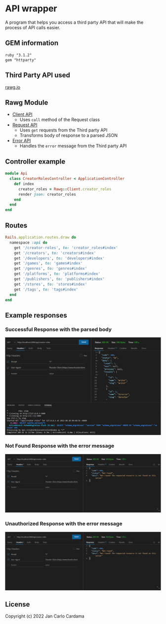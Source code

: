 # API wrapper

A program that helps you access a third party API that will make the process of API calls easier.

## GEM information

```
ruby "3.1.2"
gem "httparty"
```

## Third Party API used

[rawg.io](https://rawg.io/apidocs)

## Rawg Module
* [Client API](https://github.com/jcmcardama/api_wrapper/blob/main/app/api/rawg/client.rb)
    * Uses `call` method of the Request class
* [Request API](https://github.com/jcmcardama/api_wrapper/blob/main/app/api/rawg/request.rb)
    * Uses `get` requests from the Third party API
    * Transforms body of response to a parsed JSON
* [Error API](https://github.com/jcmcardama/api_wrapper/blob/main/app/api/rawg/request.rb)
    * Handles the `error` message from the Third party API

## Controller example

```ruby
module Api
  class CreatorRolesController < ApplicationController
    def index
      creator_roles = Rawg::Client.creator_roles
      render json: creator_roles
    end
  end
end
```

## Routes

```ruby
Rails.application.routes.draw do
  namespace :api do
    get '/creator-roles', to: 'creator_roles#index'
    get '/creators', to: 'creators#index'
    get '/developers', to: 'developers#index'
    get '/games', to: 'games#index'
    get '/genres', to: 'genres#index'
    get '/platforms', to: 'platforms#index'
    get '/publishers', to: 'publishers#index'
    get '/stores', to: 'stores#index'
    get '/tags', to: 'tags#index'
  end
end
```

## Example responses
### Successful Response with the parsed body
![Successful Response](./assets/successful_response.PNG)
### Not Found Response with the error message
![Not Found Response](./assets/not_found_response.PNG)
### Unauthorized Response with the error message
![Unauthorized Response](./assets/not_found_response.PNG)

## License

Copyright (c) 2022 Jan Carlo Cardama
